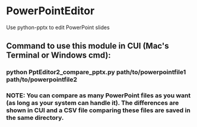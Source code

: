 # PowerPointEditor
Use python-pptx to edit PowerPoint slides

## Command to use this module in CUI (Mac's Terminal or Windows cmd):
### python PptEditor2_compare_pptx.py path/to/powerpointfile1 path/to/powerpointfile2

### NOTE: You can compare as many PowerPoint files as you want (as long as your system can handle it). The differences are shown in CUI and a CSV file comparing these files are saved in the same directory.
